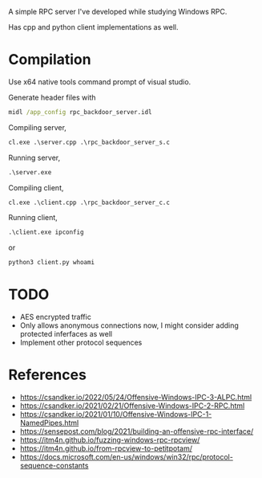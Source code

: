 A simple RPC server I've developed while studying Windows RPC. 

Has cpp and python client implementations as well.


# Compilation

Use x64 native tools command prompt of visual studio.

Generate header files with

```bat
midl /app_config rpc_backdoor_server.idl
```


Compiling server,
```bat
cl.exe .\server.cpp .\rpc_backdoor_server_s.c
```

Running server,
```bat
.\server.exe
```

Compiling client,
```bat
cl.exe .\client.cpp .\rpc_backdoor_server_c.c
```

Running client,
```bat
.\client.exe ipconfig
```

or 

```bat
python3 client.py whoami
```


# TODO

* AES encrypted traffic
* Only allows anonymous connections now, I might consider adding protected inferfaces as well
* Implement other protocol sequences

# References

* https://csandker.io/2022/05/24/Offensive-Windows-IPC-3-ALPC.html
* https://csandker.io/2021/02/21/Offensive-Windows-IPC-2-RPC.html
* https://csandker.io/2021/01/10/Offensive-Windows-IPC-1-NamedPipes.html
* https://sensepost.com/blog/2021/building-an-offensive-rpc-interface/
* https://itm4n.github.io/fuzzing-windows-rpc-rpcview/
* https://itm4n.github.io/from-rpcview-to-petitpotam/
* https://docs.microsoft.com/en-us/windows/win32/rpc/protocol-sequence-constants
